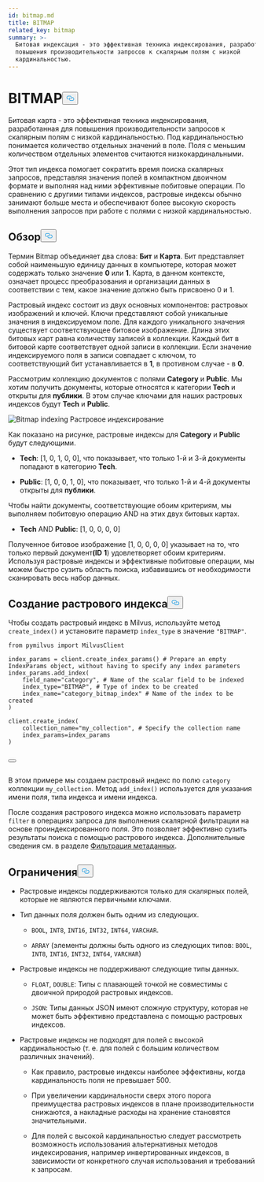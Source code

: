 ```yaml
---
id: bitmap.md
title: BITMAP
related_key: bitmap
summary: >-
  Битовая индексация - это эффективная техника индексирования, разработанная для
  повышения производительности запросов к скалярным полям с низкой
  кардинальностью.
---
```

<h1 id="BITMAP​" class="common-anchor-header">BITMAP<button data-href="#BITMAP​" class="anchor-icon" translate="no">
      <svg translate="no"
        aria-hidden="true"
        focusable="false"
        height="20"
        version="1.1"
        viewBox="0 0 16 16"
        width="16"
      >
        <path
          fill="#0092E4"
          fill-rule="evenodd"
          d="M4 9h1v1H4c-1.5 0-3-1.69-3-3.5S2.55 3 4 3h4c1.45 0 3 1.69 3 3.5 0 1.41-.91 2.72-2 3.25V8.59c.58-.45 1-1.27 1-2.09C10 5.22 8.98 4 8 4H4c-.98 0-2 1.22-2 2.5S3 9 4 9zm9-3h-1v1h1c1 0 2 1.22 2 2.5S13.98 12 13 12H9c-.98 0-2-1.22-2-2.5 0-.83.42-1.64 1-2.09V6.25c-1.09.53-2 1.84-2 3.25C6 11.31 7.55 13 9 13h4c1.45 0 3-1.69 3-3.5S14.5 6 13 6z"
        ></path>
      </svg>
    </button></h1><p>Битовая карта - это эффективная техника индексирования, разработанная для повышения производительности запросов к скалярным полям с низкой кардинальностью. Под кардинальностью понимается количество отдельных значений в поле. Поля с меньшим количеством отдельных элементов считаются низкокардинальными.</p>
<p>Этот тип индекса помогает сократить время поиска скалярных запросов, представляя значения полей в компактном двоичном формате и выполняя над ними эффективные побитовые операции. По сравнению с другими типами индексов, растровые индексы обычно занимают больше места и обеспечивают более высокую скорость выполнения запросов при работе с полями с низкой кардинальностью.</p>
<h2 id="Overview" class="common-anchor-header">Обзор<button data-href="#Overview" class="anchor-icon" translate="no">
      <svg translate="no"
        aria-hidden="true"
        focusable="false"
        height="20"
        version="1.1"
        viewBox="0 0 16 16"
        width="16"
      >
        <path
          fill="#0092E4"
          fill-rule="evenodd"
          d="M4 9h1v1H4c-1.5 0-3-1.69-3-3.5S2.55 3 4 3h4c1.45 0 3 1.69 3 3.5 0 1.41-.91 2.72-2 3.25V8.59c.58-.45 1-1.27 1-2.09C10 5.22 8.98 4 8 4H4c-.98 0-2 1.22-2 2.5S3 9 4 9zm9-3h-1v1h1c1 0 2 1.22 2 2.5S13.98 12 13 12H9c-.98 0-2-1.22-2-2.5 0-.83.42-1.64 1-2.09V6.25c-1.09.53-2 1.84-2 3.25C6 11.31 7.55 13 9 13h4c1.45 0 3-1.69 3-3.5S14.5 6 13 6z"
        ></path>
      </svg>
    </button></h2><p>Термин Bitmap объединяет два слова: <strong>Бит</strong> и <strong>Карта</strong>. Бит представляет собой наименьшую единицу данных в компьютере, которая может содержать только значение <strong>0</strong> или <strong>1</strong>. Карта, в данном контексте, означает процесс преобразования и организации данных в соответствии с тем, какое значение должно быть присвоено 0 и 1.</p>
<p>Растровый индекс состоит из двух основных компонентов: растровых изображений и ключей. Ключи представляют собой уникальные значения в индексируемом поле. Для каждого уникального значения существует соответствующее битовое изображение. Длина этих битовых карт равна количеству записей в коллекции. Каждый бит в битовой карте соответствует одной записи в коллекции. Если значение индексируемого поля в записи совпадает с ключом, то соответствующий бит устанавливается в <strong>1</strong>, в противном случае - в <strong>0</strong>.</p>
<p>Рассмотрим коллекцию документов с полями <strong>Category</strong> и <strong>Public</strong>. Мы хотим получить документы, которые относятся к категории <strong>Tech</strong> и открыты для <strong>публики</strong>. В этом случае ключами для наших растровых индексов будут <strong>Tech</strong> и <strong>Public</strong>.</p>
<p>
  
   <span class="img-wrapper"> <img translate="no" src="/docs/v2.6.x/assets/bitmap.png" alt="Bitmap indexing" class="doc-image" id="bitmap-indexing" />
   </span> <span class="img-wrapper"> <span>Растровое индексирование</span> </span></p>
<p>Как показано на рисунке, растровые индексы для <strong>Category</strong> и <strong>Public</strong> будут следующими.</p>
<ul>
<li><p><strong>Tech</strong>: [1, 0, 1, 0, 0], что показывает, что только 1-й и 3-й документы попадают в категорию <strong>Tech</strong>.</p></li>
<li><p><strong>Public</strong>: [1, 0, 0, 1, 0], что показывает, что только 1-й и 4-й документы открыты для <strong>публики</strong>.</p></li>
</ul>
<p>Чтобы найти документы, соответствующие обоим критериям, мы выполняем побитовую операцию AND на этих двух битовых картах.</p>
<ul>
<li><strong>Tech</strong> AND <strong>Public</strong>: [1, 0, 0, 0, 0]</li>
</ul>
<p>Полученное битовое изображение [1, 0, 0, 0, 0] указывает на то, что только первый документ<strong>(ID</strong> <strong>1</strong>) удовлетворяет обоим критериям. Используя растровые индексы и эффективные побитовые операции, мы можем быстро сузить область поиска, избавившись от необходимости сканировать весь набор данных.</p>
<h2 id="Create-a-bitmap-index" class="common-anchor-header">Создание растрового индекса<button data-href="#Create-a-bitmap-index" class="anchor-icon" translate="no">
      <svg translate="no"
        aria-hidden="true"
        focusable="false"
        height="20"
        version="1.1"
        viewBox="0 0 16 16"
        width="16"
      >
        <path
          fill="#0092E4"
          fill-rule="evenodd"
          d="M4 9h1v1H4c-1.5 0-3-1.69-3-3.5S2.55 3 4 3h4c1.45 0 3 1.69 3 3.5 0 1.41-.91 2.72-2 3.25V8.59c.58-.45 1-1.27 1-2.09C10 5.22 8.98 4 8 4H4c-.98 0-2 1.22-2 2.5S3 9 4 9zm9-3h-1v1h1c1 0 2 1.22 2 2.5S13.98 12 13 12H9c-.98 0-2-1.22-2-2.5 0-.83.42-1.64 1-2.09V6.25c-1.09.53-2 1.84-2 3.25C6 11.31 7.55 13 9 13h4c1.45 0 3-1.69 3-3.5S14.5 6 13 6z"
        ></path>
      </svg>
    </button></h2><p>Чтобы создать растровый индекс в Milvus, используйте метод <code translate="no">create_index()</code> и установите параметр <code translate="no">index_type</code> в значение <code translate="no">&quot;BITMAP&quot;</code>.</p>
<pre><code translate="no" class="language-python"><span class="hljs-keyword">from</span> pymilvus <span class="hljs-keyword">import</span> MilvusClient​
​
index_params = client.create_index_params() <span class="hljs-comment"># Prepare an empty IndexParams object, without having to specify any index parameters​</span>
index_params.add_index(​
    field_name=<span class="hljs-string">&quot;category&quot;</span>, <span class="hljs-comment"># Name of the scalar field to be indexed​</span>
    index_type=<span class="hljs-string">&quot;BITMAP&quot;</span>, <span class="hljs-comment"># Type of index to be created​</span>
    index_name=<span class="hljs-string">&quot;category_bitmap_index&quot;</span> <span class="hljs-comment"># Name of the index to be created​</span>
)​
​
client.create_index(​
    collection_name=<span class="hljs-string">&quot;my_collection&quot;</span>, <span class="hljs-comment"># Specify the collection name​</span>
    index_params=index_params​
)​

<button class="copy-code-btn"></button></code></pre>
<p>В этом примере мы создаем растровый индекс по полю <code translate="no">category</code> коллекции <code translate="no">my_collection</code>. Метод <code translate="no">add_index()</code> используется для указания имени поля, типа индекса и имени индекса.</p>
<p>После создания растрового индекса можно использовать параметр <code translate="no">filter</code> в операциях запроса для выполнения скалярной фильтрации на основе проиндексированного поля. Это позволяет эффективно сузить результаты поиска с помощью растрового индекса. Дополнительные сведения см. в разделе <a href="/docs/ru/boolean.md">Фильтрация метаданных</a>.</p>
<h2 id="Limits" class="common-anchor-header">Ограничения<button data-href="#Limits" class="anchor-icon" translate="no">
      <svg translate="no"
        aria-hidden="true"
        focusable="false"
        height="20"
        version="1.1"
        viewBox="0 0 16 16"
        width="16"
      >
        <path
          fill="#0092E4"
          fill-rule="evenodd"
          d="M4 9h1v1H4c-1.5 0-3-1.69-3-3.5S2.55 3 4 3h4c1.45 0 3 1.69 3 3.5 0 1.41-.91 2.72-2 3.25V8.59c.58-.45 1-1.27 1-2.09C10 5.22 8.98 4 8 4H4c-.98 0-2 1.22-2 2.5S3 9 4 9zm9-3h-1v1h1c1 0 2 1.22 2 2.5S13.98 12 13 12H9c-.98 0-2-1.22-2-2.5 0-.83.42-1.64 1-2.09V6.25c-1.09.53-2 1.84-2 3.25C6 11.31 7.55 13 9 13h4c1.45 0 3-1.69 3-3.5S14.5 6 13 6z"
        ></path>
      </svg>
    </button></h2><ul>
<li><p>Растровые индексы поддерживаются только для скалярных полей, которые не являются первичными ключами.</p></li>
<li><p>Тип данных поля должен быть одним из следующих.</p>
<ul>
<li><p><code translate="no">BOOL</code>, <code translate="no">INT8</code>, <code translate="no">INT16</code>, <code translate="no">INT32</code>, <code translate="no">INT64</code>, <code translate="no">VARCHAR</code>.</p></li>
<li><p><code translate="no">ARRAY</code> (элементы должны быть одного из следующих типов: <code translate="no">BOOL</code>, <code translate="no">INT8</code>, <code translate="no">INT16</code>, <code translate="no">INT32</code>, <code translate="no">INT64</code>, <code translate="no">VARCHAR</code>)</p></li>
</ul></li>
<li><p>Растровые индексы не поддерживают следующие типы данных.</p>
<ul>
<li><p><code translate="no">FLOAT</code>, <code translate="no">DOUBLE</code>: Типы с плавающей точкой не совместимы с двоичной природой растровых индексов.</p></li>
<li><p><code translate="no">JSON</code>: Типы данных JSON имеют сложную структуру, которая не может быть эффективно представлена с помощью растровых индексов.</p></li>
</ul></li>
<li><p>Растровые индексы не подходят для полей с высокой кардинальностью (т. е. для полей с большим количеством различных значений).</p>
<ul>
<li><p>Как правило, растровые индексы наиболее эффективны, когда кардинальность поля не превышает 500.</p></li>
<li><p>При увеличении кардинальности сверх этого порога преимущества растровых индексов в плане производительности снижаются, а накладные расходы на хранение становятся значительными.</p></li>
<li><p>Для полей с высокой кардинальностью следует рассмотреть возможность использования альтернативных методов индексирования, например инвертированных индексов, в зависимости от конкретного случая использования и требований к запросам.</p></li>
</ul></li>
</ul>
